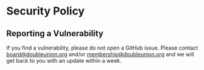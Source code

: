 # Security Policy

## Reporting a Vulnerability

If you find a vulnerability, please do not open a GitHub issue. Please contact board@doubleunion.org and/or membership@doubleunion.org and we will get back to you with an update within a week.

